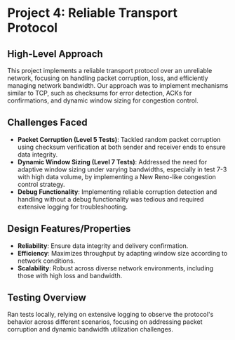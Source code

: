 # Project 4: Reliable Transport Protocol

## High-Level Approach

This project implements a reliable transport protocol over an unreliable network, focusing on
handling packet corruption, loss, and efficiently managing network bandwidth. Our approach was 
to implement mechanisms similar to TCP, such as checksums for error detection, ACKs for 
confirmations, and dynamic window sizing for congestion control.

## Challenges Faced

- **Packet Corruption (Level 5 Tests)**: Tackled random packet corruption using checksum verification at both sender and receiver ends to ensure data integrity.
- **Dynamic Window Sizing (Level 7 Tests)**: Addressed the need for adaptive window sizing under varying bandwidths, especially in test 7-3 with high data volume, by implementing a New Reno-like congestion control strategy.
- **Debug Functionality**: Implementing reliable corruption detection and handling without a debug functionality was tedious and required extensive logging for troubleshooting.

## Design Features/Properties 

- **Reliability**: Ensure data integrity and delivery confirmation.
- **Efficiency**: Maximizes throughput by adapting window size according to network conditions. 
- **Scalability**: Robust across diverse network environments, including those with high loss and bandwidth.

## Testing Overview

Ran tests locally, relying on extensive logging to observe the protocol's behavior across different 
scenarios, focusing on addressing packet corruption and dynamic bandwidth utilization challenges. 